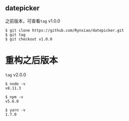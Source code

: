 ## datepicker

之前版本，可查看`tag` v1.0.0

```shell
$ git clone https://github.com/Rynxiao/datepicker.git
$ git tag
$ git checkout v1.0.0
```
# 重构之后版本 

`tag` v2.0.0

```shell
$ node -v 
v8.11.3

$ npm -v
v5.6.0

$ yarn -v
1.7.0
```


